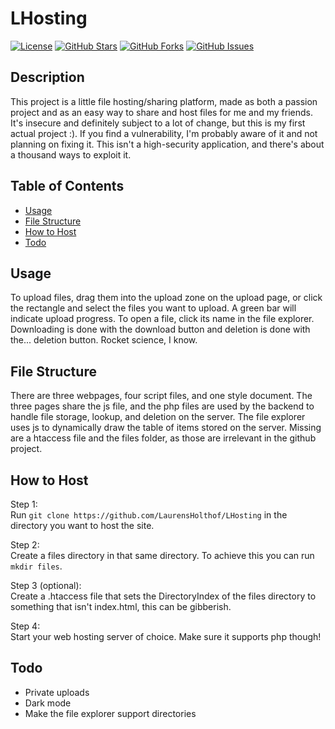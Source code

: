 # LHosting

[![License](https://img.shields.io/badge/license-MIT-blue.svg)](LICENSE)
[![GitHub Stars](https://img.shields.io/github/stars/LaurensHolthof/LHosting.svg)](https://github.com/LaurensHolthof/LHosting/stargazers)
[![GitHub Forks](https://img.shields.io/github/forks/LaurensHolthof/LHosting.svg)](https://github.com/LaurensHolthof/LHosting/network/members)
[![GitHub Issues](https://img.shields.io/github/issues/LaurensHolthof/LHosting.svg)](https://github.com/LaurensHolthof/LHosting/issues)

## Description

This project is a little file hosting/sharing platform, made as both a passion project and as an easy way to share and host files for me and my friends.
It's insecure and definitely subject to a lot of change, but this is my first actual project :). If you find a vulnerability, I'm probably aware of it and not planning on fixing it.
This isn't a high-security application, and there's about a thousand ways to exploit it.

## Table of Contents

- [Usage](#usage)
- [File Structure](#file-Structure)
- [How to Host](#How-to-Host) 
- [Todo](#todo)

## Usage

To upload files, drag them into the upload zone on the upload page, or click the rectangle and select the files you want to upload. A green bar will indicate upload progress. To open a file, click its name in the file explorer. Downloading is done with the download button and deletion is done with the... deletion button. Rocket science, I know. 

## File Structure

There are three webpages, four script files, and one style document.
The three pages share the js file, and the php files are used by the backend to handle file storage, lookup, and deletion on the server.
The file explorer uses js to dynamically draw the table of items stored on the server. 
Missing are a htaccess file and the files folder, as those are irrelevant in the github project.

## How to Host

Step 1: <br>
Run `git clone https://github.com/LaurensHolthof/LHosting` in the directory you want to host the site. 

Step 2: <br>
Create a files directory in that same directory. To achieve this you can run `mkdir files`.

Step 3 (optional): <br>
Create a .htaccess file that sets the DirectoryIndex of the files directory to something that isn't index.html, this can be gibberish.

Step 4: <br>
Start your web hosting server of choice. Make sure it supports php though! 


## Todo

- Private uploads
- Dark mode
- Make the file explorer support directories
